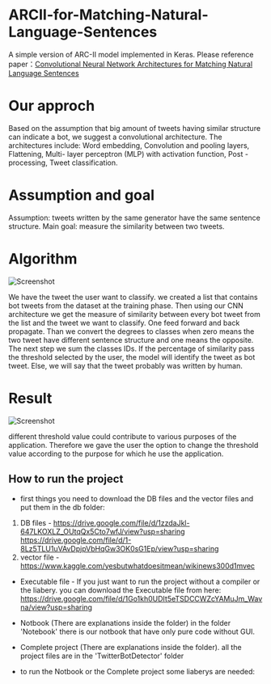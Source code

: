# ARCII-for-Matching-Natural-Language-Sentences
A simple version of ARC-II model implemented in Keras.
Please reference paper：<a href='https://arxiv.org/abs/1503.03244'>Convolutional Neural Network Architectures for Matching Natural Language Sentences</a>

# Our approch
Based on the assumption that big amount of tweets having similar structure can indicate a bot, we suggest a convolutional architecture.
The architectures include: Word embedding, Convolution and pooling layers, Flattening, Multi- layer perceptron (MLP) with activation function, Post - processing, Tweet classification.

# Assumption and goal
Assumption: tweets written by the same generator have the same sentence structure.
Main goal: measure the similarity between two tweets.  

# Algorithm
![Screenshot](https://i.imgur.com/1yHCGO5.png?raw=true)

We have the tweet the user want to classify. we created a list that contains bot tweets from the dataset at the training phase. Then using our CNN architecture we get the measure of similarity between every bot tweet from the list and the tweet we want to classify. 
One feed forward and back propagate.
Than we convert the degrees to classes when zero means the two tweet have different sentence structure and one means the opposite. 
The next step we sum the classes IDs.
If the percentage of similarity pass the threshold selected by the user, the model will identify the tweet as bot tweet.
Else, we will say that the tweet probably was written by human.

# Result
![Screenshot](https://i.imgur.com/P0EQGDD.png?raw=true)

different threshold value could contribute to various purposes of the application.
Therefore we gave the user the option to change the threshold value according to the purpose for which he use the application.

## How to run the project 
* first things you need to download the DB files and the vector files and put them in the db folder:
1) DB files -
https://drive.google.com/file/d/1zzdaJkl-647LKOXLZ_OUtqQx5Cto7wfJ/view?usp=sharing
https://drive.google.com/file/d/1-8Lz5TLU1uVAvDpjpVbHqGw3OK0sG1Ep/view?usp=sharing
2) vector file - 
https://www.kaggle.com/yesbutwhatdoesitmean/wikinews300d1mvec

* Executable file -
If you just want to run the project without a compiler or the liabery.
you can download the Executable file from here:
https://drive.google.com/file/d/1Go1kh0UDIt5eTSDCCWZcYAMuJm_Wavna/view?usp=sharing

* Notbook (There are explanations inside the folder)
in the folder 'Notebook' there is our notbook that have only pure code without GUI.

* Complete project (There are explanations inside the folder).
all the project files are in the 'TwitterBotDetector' folder

* to run the Notbook or the Complete project some liaberys are needed: 


